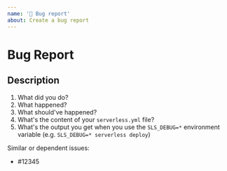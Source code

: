 ```yaml
---
name: '🐛 Bug report'
about: Create a bug report
---
```


# Bug Report

## Description

<!-- Please use https://forum.serverless.com, StackOverflow or other forums for Q&A -->
<!-- Please answer ALL the question below. Otherwise we probably have to close the issue due to missing information -->

1. What did you do?
1. What happened?
1. What should've happened?
1. What's the content of your `serverless.yml` file?
1. What's the output you get when you use the `SLS_DEBUG=*` environment variable (e.g. `SLS_DEBUG=* serverless deploy`)

Similar or dependent issues:

- #12345
